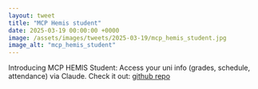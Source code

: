 ```yaml
---
layout: tweet
title: "MCP Hemis student"
date: 2025-03-19 00:00:00 +0000
image: /assets/images/tweets/2025-03-19/mcp_hemis_student.jpg
image_alt: "mcp_hemis_student"
---
```


Introducing MCP HEMIS Student: Access your uni info (grades, schedule, attendance) via Claude. Check it out: [github repo](https://github.com/sukhrobyangibaev/mcp_hemis_student.git)